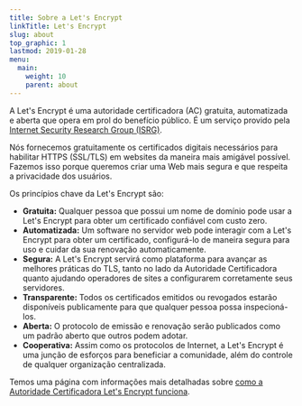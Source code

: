 ```yaml
---
title: Sobre a Let's Encrypt
linkTitle: Let's Encrypt
slug: about
top_graphic: 1
lastmod: 2019-01-28
menu:
  main:
    weight: 10
    parent: about
---
```


A Let's Encrypt é uma autoridade certificadora (AC) gratuita, automatizada e aberta que opera em prol do benefício público. É um serviço provido pela [Internet Security Research Group (ISRG)](https://www.abetterinternet.org/).

Nós fornecemos gratuitamente os certificados digitais necessários para habilitar HTTPS (SSL/TLS) em websites da maneira mais amigável possível. Fazemos isso porque queremos criar uma Web mais segura e que respeita a privacidade dos usuários.

Os princípios chave da Let's Encrypt são: 

* <strong>Gratuita:</strong> Qualquer pessoa que possui um nome de domínio pode usar a Let's Encrypt para obter um certificado confiável com custo zero.
* <strong>Automatizada:</strong> Um software no servidor web pode interagir com a Let's Encrypt para obter um certificado, configurá-lo de maneira segura para uso e cuidar da sua renovação automaticamente. 
* <strong>Segura:</strong> A Let's Encrypt servirá como plataforma para avançar as melhores práticas do TLS, tanto no lado da Autoridade Certificadora quanto ajudando operadores de sites a configurarem corretamente seus servidores. 
* <strong>Transparente:</strong> Todos os certificados emitidos ou revogados estarão disponíveis publicamente para que qualquer pessoa possa inspecioná-los.
* <strong>Aberta:</strong> O protocolo de emissão e renovação serão publicados como um padrão aberto que outros podem adotar.
* <strong>Cooperativa:</strong> Assim como os protocolos de Internet, a Let's Encrypt é uma junção de esforços para beneficiar a comunidade, além do controle de qualquer organização centralizada. 

Temos uma página com informações mais detalhadas sobre [como a Autoridade Certificadora Let's Encrypt funciona](/how-it-works).
